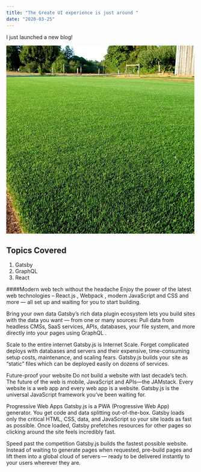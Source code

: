 ```yaml
---
title: "The Greate UI experience is just around "
date: "2020-03-25"
---
```


I just launched a new blog!

![Grass](./grass.jpg)

## Topics Covered

1. Gatsby
2. GraphQL
3. React

####Modern web tech without the headache
Enjoy the power of the latest web technologies – React.js , Webpack , modern JavaScript and CSS and more — all set up and waiting for you to start building.

Bring your own data
Gatsby’s rich data plugin ecosystem lets you build sites with the data you want — from one or many sources: Pull data from headless CMSs, SaaS services, APIs, databases, your file system, and more directly into your pages using GraphQL .

Scale to the entire internet
Gatsby.js is Internet Scale. Forget complicated deploys with databases and servers and their expensive, time-consuming setup costs, maintenance, and scaling fears. Gatsby.js builds your site as “static” files which can be deployed easily on dozens of services.

Future-proof your website
Do not build a website with last decade’s tech. The future of the web is mobile, JavaScript and APIs—the JAMstack. Every website is a web app and every web app is a website. Gatsby.js is the universal JavaScript framework you’ve been waiting for.

Progressive Web Apps
Gatsby.js is a PWA (Progressive Web App) generator. You get code and data splitting out-of-the-box. Gatsby loads only the critical HTML, CSS, data, and JavaScript so your site loads as fast as possible. Once loaded, Gatsby prefetches resources for other pages so clicking around the site feels incredibly fast.

Speed past the competition
Gatsby.js builds the fastest possible website. Instead of waiting to generate pages when requested, pre-build pages and lift them into a global cloud of servers — ready to be delivered instantly to your users wherever they are.


